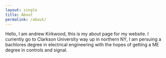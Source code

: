 ```yaml
---
layout: single
title: About
permalink: /about/
---
```


Hello, I am andrew Kirkwood, this is my about page for my website. I currently go to Clarkson University way up in northern NY, I am persuing a bachlores degree in electrical engineering with the hopes of getting a ME degree in controls and signal.